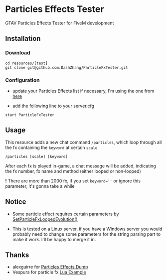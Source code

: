 # Particles Effects Tester
GTAV Particles Effects Tester for FiveM development

## Installation
### Download
```
cd resources/[test]
git clone git@github.com:DashZhang/ParticleFxTester.git
```
### Configuration

* update your Particles Effects list if necessary, I'm using the one from [here](https://gist.github.com/alexguirre/af70f0122957f005a5c12bef2618a786)

* add the following line to your server.cfg
```
start ParticleFxTester
```

## Usage

This resource adds a new chat command `/particles`, which loop through all the fx containing the `keyword` at certain `scale`
```
/particles [scale] [keyword]
```
After each fx is played in-game, a chat message will be added, indicating the fx number, fx name and method (either looped or non-looped)

**!** There are more than 2000 fx, if you set `keyword=''` or ignore this parameter, it's gonna take a while

## Notice

* Some particle effect requires certain parameters by [SetParticleFxLoopedEvolution()](https://runtime.fivem.net/doc/natives/#_0x5F0C4B5B1C393BE2)

* This is tested on a Linux server, if you have a Windows server you would probably need to change some parameters for the string parsing part to make it work. I'll be happy to merge it in.

## Thanks

* alexguirre for [Particles Effects Dump](https://gist.github.com/alexguirre/af70f0122957f005a5c12bef2618a786)
* Vespura for particle fx [Lua Example](https://vespura.com/particle-list/)
